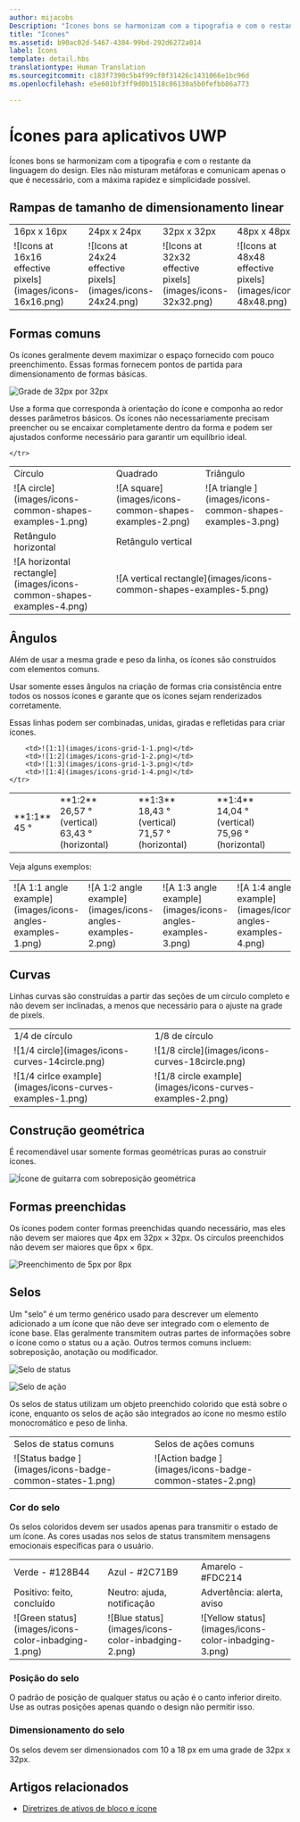 ```yaml
---
author: mijacobs
Description: "Ícones bons se harmonizam com a tipografia e com o restante da linguagem do design. Eles não misturam metáforas e comunicam apenas o que é necessário, com a máxima rapidez e simplicidade possível."
title: "Ícones"
ms.assetid: b90ac02d-5467-4304-99bd-292d6272a014
label: Icons
template: detail.hbs
translationtype: Human Translation
ms.sourcegitcommit: c183f7390c5b4f99cf0f31426c1431066e1bc96d
ms.openlocfilehash: e5e601bf3ff9d0b1518c86130a5b0fefbb86a773

---
```


# Ícones para aplicativos UWP

Ícones bons se harmonizam com a tipografia e com o restante da linguagem do design. Eles não misturam metáforas e comunicam apenas o que é necessário, com a máxima rapidez e simplicidade possível. 

## Rampas de tamanho de dimensionamento linear 

<table>
    <tr> 
        <td>16px x 16px</td>
        <td>24px x 24px</td>
        <td>32px x 32px</td>
        <td>48px x 48px</td>
    </tr>
    <tr> 
        <td>![Icons at 16x16 effective pixels](images/icons-16x16.png)</td>
        <td>![Icons at 24x24 effective pixels](images/icons-24x24.png)</td>
        <td>![Icons at 32x32 effective pixels](images/icons-32x32.png)</td>
        <td>![Icons at 48x48 effective pixels](images/icons-48x48.png)</td>
    </tr>
</table>

## Formas comuns

Os ícones geralmente devem maximizar o espaço fornecido com pouco preenchimento. Essas formas fornecem pontos de partida para dimensionamento de formas básicas. 

![Grade de 32px por 32px](images/icons-common-shapes.png)

Use a forma que corresponda à orientação do ícone e componha ao redor desses parâmetros básicos. Os ícones não necessariamente precisam preencher ou se encaixar completamente dentro da forma e podem ser ajustados conforme necessário para garantir um equilíbrio ideal. 

<table>
    <tr>
        <td>Círculo<td>
        <td>Quadrado</td>
        <td>Triângulo</td>
    </tr>
    <tr>
        <td>![A circle](images/icons-common-shapes-examples-1.png)<td>
        <td>![A square](images/icons-common-shapes-examples-2.png)</td>
        <td>![A triangle ](images/icons-common-shapes-examples-3.png)</td>
    </tr>
        <tr>
        <td>Retângulo horizontal<td>
        <td colspan="2">Retângulo vertical</td>        
        </tr>
    <tr>
        <td>![A horizontal rectangle](images/icons-common-shapes-examples-4.png)<td>
        <td colspan="2">![A vertical rectangle](images/icons-common-shapes-examples-5.png)</td>
         
    </tr>

</table>

## Ângulos

Além de usar a mesma grade e peso da linha, os ícones são construídos com elementos comuns. 

Usar somente esses ângulos na criação de formas cria consistência entre todos os nossos ícones e garante que os ícones sejam renderizados corretamente. 

Essas linhas podem ser combinadas, unidas, giradas e refletidas para criar ícones. 

<table>
    <tr>
        <td>**1:1**<br/>45 °</td>
        <td>**1:2**<br />26,57 ° (vertical)<br/>63,43 ° (horizontal)</td>
        <td>**1:3**<br/>18,43 ° (vertical)<br/>71,57 ° (horizontal)</td>
        <td>**1:4**<br/>14,04 ° (vertical)<br/>75,96 ° (horizontal)</td>
    </tr>
    <tr>
        
        <td>![1:1](images/icons-grid-1-1.png)</td>
        <td>![1:2](images/icons-grid-1-2.png)</td>
        <td>![1:3](images/icons-grid-1-3.png)</td>
        <td>![1:4](images/icons-grid-1-4.png)</td>
    </tr>  
</table>

<p>Veja alguns exemplos:</p>

<table>
    <tr>
        <td>![A 1:1 angle example](images/icons-angles-examples-1.png)</td>
        <td>![A 1:2 angle example](images/icons-angles-examples-2.png)</td>
        <td>![A 1:3 angle example](images/icons-angles-examples-3.png)</td>
        <td>![A 1:4 angle example](images/icons-angles-examples-4.png)</td>
    </tr>
</table>

## Curvas

Linhas curvas são construídas a partir das seções de um círculo completo e não devem ser inclinadas, a menos que necessário para o ajuste na grade de pixels. 

<table>
    <tr>
        <td>1/4 de círculo</td>
        <td>1/8 de círculo</td>
    </tr>
    <tr>
        <td>![1/4 circle](images/icons-curves-14circle.png)</td>
        <td>![1/8 circle](images/icons-curves-18circle.png)</td>
    </tr>
    <tr>
        <td>![1/4 cirlce example](images/icons-curves-examples-1.png)</td>
        <td>![1/8 circle example](images/icons-curves-examples-2.png)</td>
    </tr>    
</table>

## Construção geométrica

É recomendável usar somente formas geométricas puras ao construir ícones.

![Ícone de guitarra com sobreposição geométrica ](images/icons-geometric-construction.png)

## Formas preenchidas 

Os ícones podem conter formas preenchidas quando necessário, mas eles não devem ser maiores que 4px em 32px × 32px. Os círculos preenchidos não devem ser maiores que 6px × 6px. 

![Preenchimento de 5px por 8px ](images/icons-filled-shapes.png)

## Selos

Um "selo" é um termo genérico usado para descrever um elemento adicionado a um ícone que não deve ser integrado com o elemento de ícone base. Elas geralmente transmitem outras partes de informações sobre o ícone como o status ou a ação. Outros termos comuns incluem: sobreposição, anotação ou modificador. 

![Selo de status ](images/icons-badge-status.png)

![Selo de ação ](images/icons-badge-action.png)

Os selos de status utilizam um objeto preenchido colorido que está sobre o ícone, enquanto os selos de ação são integrados ao ícone no mesmo estilo monocromático e peso de linha.

<table>
<tr>
    <td>Selos de status comuns</td>
    <td>Selos de ações comuns</td>
</tr>
<tr>
    <td>![Status badge ](images/icons-badge-common-states-1.png)</td>
    <td>![Action badge ](images/icons-badge-common-states-2.png)</td>
</tr>
</table>
<p></p>

### Cor do selo 

Os selos coloridos devem ser usados apenas para transmitir o estado de um ícone. As cores usadas nos selos de status transmitem mensagens emocionais específicas para o usuário. 

<table>
<tr><td>Verde - #128B44</td><td>Azul - #2C71B9</td><td>Amarelo - #FDC214</td></tr>
<tr><td>Positivo: feito, concluído </td><td>Neutro: ajuda, notificação </td><td>Advertência: alerta, aviso </td></tr>
<tr><td>![Green status](images/icons-color-inbadging-1.png)</td><td>![Blue status](images/icons-color-inbadging-2.png)</td>
<td>![Yellow status](images/icons-color-inbadging-3.png)</td></tr>
</table>
<p></p>

### Posição do selo

O padrão de posição de qualquer status ou ação é o canto inferior direito. Use as outras posições apenas quando o design não permitir isso. 

### Dimensionamento do selo

Os selos devem ser dimensionados com 10 a 18 px em uma grade de 32px x 32px. 

## Artigos relacionados

* [Diretrizes de ativos de bloco e ícone](../controls-and-patterns/tiles-and-notifications-app-assets.md)



<!--HONumber=Jun16_HO4-->


